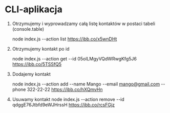 # CLI-aplikacja

1. Otrzymujemy i wyprowadzamy całą listę kontaktów w postaci tabeli (console.table)
   
   node index.js --action list
   https://ibb.co/x5wnDHt

3. Otrzymujemy kontakt po id

   node index.js --action get --id 05olLMgyVQdWRwgKfg5J6
   https://ibb.co/5TSSfQ5

4. Dodajemy kontakt

   node index.js --action add --name Mango --email mango@gmail.com --phone 322-22-22
   https://ibb.co/hXQmvHn

5. Usuwamy kontakt
   node index.js --action remove --id qdggE76Jtbfd9eWJHrssH
   https://ibb.co/rcsFGjz
